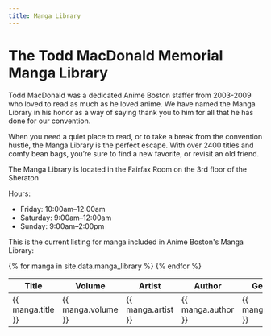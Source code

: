 ```yaml
---
title: Manga Library
---
```

# The Todd MacDonald Memorial Manga Library

Todd MacDonald was a dedicated Anime Boston staffer from 2003-2009 who loved to read as much as he loved anime. We have named the Manga Library in his honor as a way of saying thank you to him for all that he has done for our convention.

When you need a quiet place to read, or to take a break from the convention hustle, the Manga Library is the perfect escape. With over 2400 titles and comfy bean bags, you’re sure to find a new favorite, or revisit an old friend.

The Manga Library is located in the Fairfax Room on the 3rd floor of the Sheraton

Hours:
* Friday: 10:00am–12:00am
* Saturday: 9:00am–12:00am
* Sunday: 9:00am–2:00pm

This is the current listing for manga included in Anime Boston's Manga Library:

<table class="table table-striped table-bordered">
  <thead>
    <tr>
      <th>Title</th>
      <th>Volume</th>
      <th>Artist</th>
      <th>Author</th>
      <th>Genre(s)</th>
    </tr>
  </thead>
  <tbody>
    {% for manga in site.data.manga_library %}
    <tr>
      <td>{{ manga.title }}</td>
      <td>{{ manga.volume }}</td>
      <td>{{ manga.artist }}</td>
      <td>{{ manga.author }}</td>
      <td>{{ manga.genres }}</td>
    </tr>
    {% endfor %}
  </tbody>
</table>
